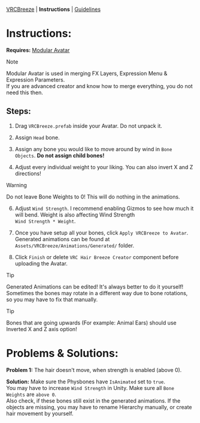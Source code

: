 [VRCBreeze](../README.md) | **Instructions** | [Guidelines](../Documentation/GUIDELINES.md)

# Instructions:

**Requires:** [Modular Avatar](https://modular-avatar.nadena.dev/)

> [!NOTE]
> Modular Avatar is used in merging FX Layers, Expression Menu & Expression Parameters.\
> If you are advanced creator and know how to merge everything, you do not need this then.

## **Steps:**
1) Drag `VRCBreeze.prefab` inside your Avatar. Do not unpack it.

2) Assign `Head` bone.

3) Assign any bone you would like to move around by wind in `Bone Objects`. **Do not assign child bones!**

4) Adjust every individual weight to your liking. You can also invert X and Z directions!

> [!WARNING]
> Do not leave Bone Weights to 0! This will do nothing in the animations.

6) Adjust `Wind Strength`. I recommend enabling Gizmos to see how much it will bend. Weight is also affecting Wind Strength\
`Wind Strength * Weight`.

7) Once you have setup all your bones, click `Apply VRCBreeze to Avatar`.\
   Generated animations can be found at `Assets/VRCBreeze/Animations/Generated/` folder.

8) Click `Finish` or delete `VRC Hair Breeze Creator` component before uploading the Avatar.


> [!TIP]
> Generated Animations can be edited! It's always better to do it yourself! Sometimes the bones may rotate in a different way due to bone rotations, so you may have to fix that manually.

> [!TIP]
> Bones that are going upwards (For example: Animal Ears) should use Inverted X and Z axis option!

# **Problems & Solutions:**

**Problem 1:** The hair doesn't move, when strength is enabled (above 0).

**Solution:** Make sure the Physbones have `IsAnimated` set to `true`.\
You may have to increase `Wind Strength` in Unity. Make sure all `Bone Weights` are `above 0`.\
Also check, if these bones still exist in the generated animations. If the objects are missing, you may have to rename Hierarchy manually, or create hair movement by yourself.

